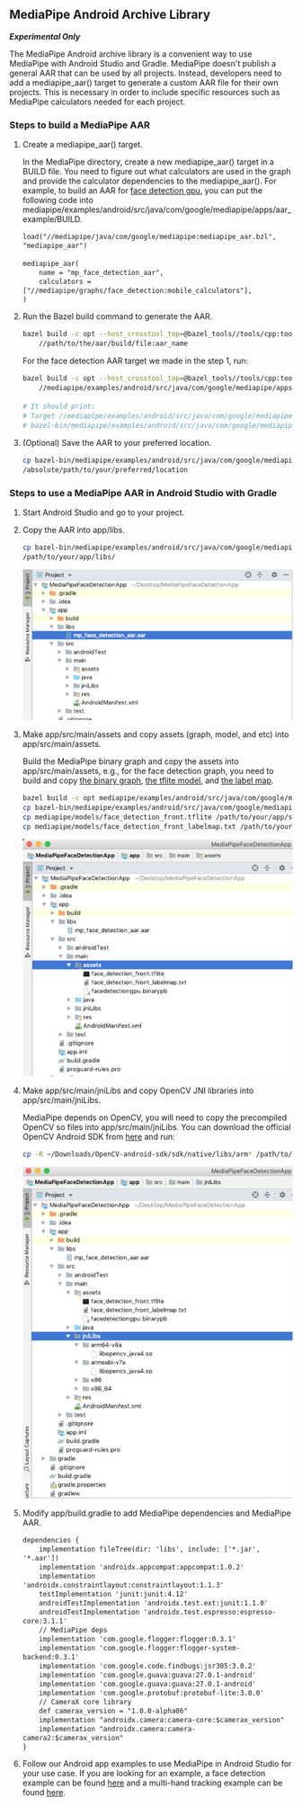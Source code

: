 ## MediaPipe Android Archive Library

***Experimental Only***

The MediaPipe Android archive library is a convenient way to use MediaPipe with
Android Studio and Gradle. MediaPipe doesn't publish a general AAR that can be
used by all projects. Instead, developers need to add a mediapipe_aar() target
to generate a custom AAR file for their own projects. This is necessary in order
to include specific resources such as MediaPipe calculators needed for each
project.

### Steps to build a MediaPipe AAR

1.  Create a mediapipe_aar() target.

    In the MediaPipe directory, create a new mediapipe_aar() target in a BUILD
    file. You need to figure out what calculators are used in the graph and
    provide the calculator dependencies to the mediapipe_aar(). For example, to
    build an AAR for [face detection gpu](./face_detection_mobile_gpu.md), you
    can put the following code into
    mediapipe/examples/android/src/java/com/google/mediapipe/apps/aar_example/BUILD.

    ```
    load("//mediapipe/java/com/google/mediapipe:mediapipe_aar.bzl", "mediapipe_aar")

    mediapipe_aar(
        name = "mp_face_detection_aar",
        calculators = ["//mediapipe/graphs/face_detection:mobile_calculators"],
    )
    ```

2.  Run the Bazel build command to generate the AAR.

    ```bash
    bazel build -c opt --host_crosstool_top=@bazel_tools//tools/cpp:toolchain --fat_apk_cpu=arm64-v8a,armeabi-v7a \
        //path/to/the/aar/build/file:aar_name
    ```

    For the face detection AAR target we made in the step 1, run:

    ```bash
    bazel build -c opt --host_crosstool_top=@bazel_tools//tools/cpp:toolchain --fat_apk_cpu=arm64-v8a,armeabi-v7a \
        //mediapipe/examples/android/src/java/com/google/mediapipe/apps/aar_example:mp_face_detection_aar

    # It should print:
    # Target //mediapipe/examples/android/src/java/com/google/mediapipe/apps/aar_example:mp_face_detection_aar up-to-date:
    # bazel-bin/mediapipe/examples/android/src/java/com/google/mediapipe/apps/aar_example/mp_face_detection_aar.aar
    ```

3.  (Optional) Save the AAR to your preferred location.

    ```bash
    cp bazel-bin/mediapipe/examples/android/src/java/com/google/mediapipe/apps/aar_example/mp_face_detection_aar.aar
    /absolute/path/to/your/preferred/location
    ```

### Steps to use a MediaPipe AAR in Android Studio with Gradle

1.  Start Android Studio and go to your project.

2.  Copy the AAR into app/libs.

    ```bash
    cp bazel-bin/mediapipe/examples/android/src/java/com/google/mediapipe/apps/aar_example/mp_face_detection_aar.aar
    /path/to/your/app/libs/
    ```

    ![Screenshot](images/mobile/aar_location.png)

3.  Make app/src/main/assets and copy assets (graph, model, and etc) into
    app/src/main/assets.

    Build the MediaPipe binary graph and copy the assets into
    app/src/main/assets, e.g., for the face detection graph, you need to build
    and copy
    [the binary graph](https://github.com/google/mediapipe/blob/master/mediapipe/examples/android/src/java/com/google/mediapipe/apps/facedetectiongpu/BUILD#L41),
    [the tflite model](https://github.com/google/mediapipe/tree/master/mediapipe/models/face_detection_front.tflite),
    and
    [the label map](https://github.com/google/mediapipe/blob/master/mediapipe/models/face_detection_front_labelmap.txt).

    ```bash
    bazel build -c opt mediapipe/examples/android/src/java/com/google/mediapipe/apps/facedetectiongpu:binary_graph
    cp bazel-bin/mediapipe/examples/android/src/java/com/google/mediapipe/apps/facedetectiongpu/facedetectiongpu.binarypb /path/to/your/app/src/main/assets/
    cp mediapipe/models/face_detection_front.tflite /path/to/your/app/src/main/assets/
    cp mediapipe/models/face_detection_front_labelmap.txt /path/to/your/app/src/main/assets/
    ```

    ![Screenshot](images/mobile/assets_location.png)

4.  Make app/src/main/jniLibs and copy OpenCV JNI libraries into
    app/src/main/jniLibs.

    MediaPipe depends on OpenCV, you will need to copy the precompiled OpenCV so
    files into app/src/main/jniLibs. You can download the official OpenCV
    Android SDK from
    [here](https://github.com/opencv/opencv/releases/download/3.4.3/opencv-3.4.3-android-sdk.zip)
    and run:

    ```bash
    cp -R ~/Downloads/OpenCV-android-sdk/sdk/native/libs/arm* /path/to/your/app/src/main/jniLibs/
    ```

    ![Screenshot](images/mobile/android_studio_opencv_location.png)

5.  Modify app/build.gradle to add MediaPipe dependencies and MediaPipe AAR.

    ```
    dependencies {
        implementation fileTree(dir: 'libs', include: ['*.jar', '*.aar'])
        implementation 'androidx.appcompat:appcompat:1.0.2'
        implementation 'androidx.constraintlayout:constraintlayout:1.1.3'
        testImplementation 'junit:junit:4.12'
        androidTestImplementation 'androidx.test.ext:junit:1.1.0'
        androidTestImplementation 'androidx.test.espresso:espresso-core:3.1.1'
        // MediaPipe deps
        implementation 'com.google.flogger:flogger:0.3.1'
        implementation 'com.google.flogger:flogger-system-backend:0.3.1'
        implementation 'com.google.code.findbugs:jsr305:3.0.2'
        implementation 'com.google.guava:guava:27.0.1-android'
        implementation 'com.google.guava:guava:27.0.1-android'
        implementation 'com.google.protobuf:protobuf-lite:3.0.0'
        // CameraX core library
        def camerax_version = "1.0.0-alpha06"
        implementation "androidx.camera:camera-core:$camerax_version"
        implementation "androidx.camera:camera-camera2:$camerax_version"
    }
    ```

6.  Follow our Android app examples to use MediaPipe in Android Studio for your
    use case. If you are looking for an example, a face detection
    example can be found
    [here](https://github.com/jiuqiant/mediapipe_face_detection_aar_example) and a multi-hand tracking example can be found [here](https://github.com/jiuqiant/mediapipe_multi_hands_tracking_aar_example).
